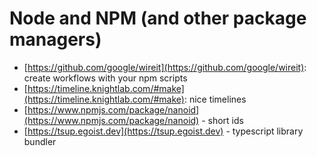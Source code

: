 # Node and NPM (and other package managers)

- [https://github.com/google/wireit](https://github.com/google/wireit): create workflows with your npm scripts
- [https://timeline.knightlab.com/#make](https://timeline.knightlab.com/#make): nice timelines
- [https://www.npmjs.com/package/nanoid](https://www.npmjs.com/package/nanoid) - short ids
- [https://tsup.egoist.dev](https://tsup.egoist.dev) - typescript library bundler
